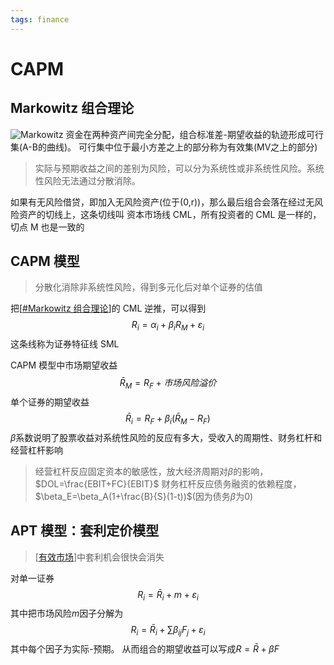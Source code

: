 ```yaml
---
tags: finance
---
```

# CAPM

## Markowitz 组合理论

![Markowitz](../../attachments/Markowitz.png)
资金在两种资产间完全分配，组合标准差-期望收益的轨迹形成可行集(A-B的曲线)。
可行集中位于最小方差之上的部分称为有效集(MV之上的部分)

> 实际与预期收益之间的差别为风险，可以分为系统性或非系统性风险。系统性风险无法通过分散消除。

如果有无风险借贷，即加入无风险资产(位于(0,r))，那么最后组合会落在经过无风险资产的切线上，这条切线叫 资本市场线 CML，所有投资者的 CML 是一样的，切点 M 也是一致的

## CAPM 模型

> 分散化消除非系统性风险，得到多元化后对单个证券的估值

把[[#Markowitz 组合理论]]的 CML 逆推，可以得到
$$
R_i=\alpha_i+\beta_i R_M+\varepsilon_i
$$
这条线称为证券特征线 SML

CAPM 模型中市场期望收益
$$
\bar{R}_M=R_F+市场风险溢价
$$
单个证券的期望收益
$$
\bar{R}_i=R_F+\beta_i(\bar{R}_M-R_F)
$$
$\beta$系数说明了股票收益对系统性风险的反应有多大，受收入的周期性、财务杠杆和经营杠杆影响
> 经营杠杆反应固定资本的敏感性，放大经济周期对$\beta$的影响，$DOL=\frac{EBIT+FC}{EBIT}$
> 财务杠杆反应债务融资的依赖程度，$\beta_E=\beta_A(1+\frac{B}{S}(1-t))$(因为债务$\beta$为0)

## APT 模型：套利定价模型

> [[有效市场]]中套利机会很快会消失

对单一证券
$$
R_i=\bar{R}_i+m+\varepsilon_i
$$
其中把市场风险$m$因子分解为
$$
R_i=\bar{R}_i+\sum \beta_{ij}F_j+\varepsilon_i
$$
其中每个因子为实际-预期。
从而组合的期望收益可以写成$R=\bar{R}+\beta F$

[//begin]: # "Autogenerated link references for markdown compatibility"
[#Markowitz 组合理论]: CAPM.md "CAPM"
[有效市场]: 有效市场.md "有效市场"
[//end]: # "Autogenerated link references"
